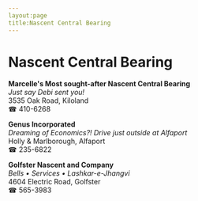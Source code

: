 ```yaml
---
layout:page
title:Nascent Central Bearing
---
```

# Nascent Central Bearing

**Marcelle's Most sought-after Nascent Central Bearing**  
_Just say Debi sent you!_  
3535 Oak Road, Kiloland  
☎ 410-6268



**Genus Incorporated**  
_Dreaming of Economics?! 
Drive just outside at Alfaport_  
Holly & Marlborough, Alfaport  
☎ 235-6822



**Golfster Nascent and Company**  
_Bells • Services • Lashkar-e-Jhangvi_  
4604 Electric Road, Golfster  
☎ 565-3983




